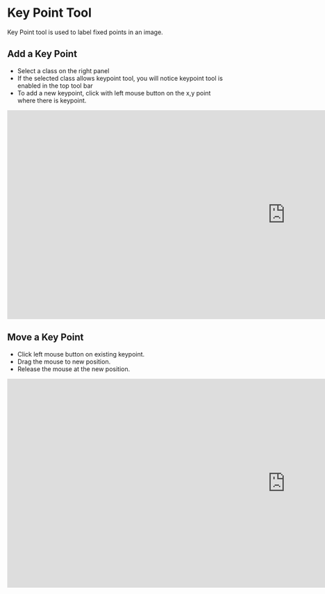 # Key Point Tool
Key Point tool is used to label fixed points in an image.

## Add a Key Point

* Select a class on the right panel
* If the selected class allows keypoint tool, you will notice keypoint tool is enabled in the top tool bar
* To add a new keypoint, click with left mouse button on the x,y point where there is keypoint. 

<div class="video-wrapper">
  <iframe width="1280" height="480" src="https://www.youtube.com/watch?v=kO0DFrQ6Ev4" frameborder="0" allowfullscreen></iframe>
</div>

## Move a Key Point

* Click left mouse button on existing keypoint.
* Drag the mouse to new position.
* Release the mouse at the new position.

<div class="video-wrapper">
  <iframe width="1280" height="480" src="https://www.youtube.com/watch?v=kO0DFrQ6Ev4" frameborder="0" allowfullscreen></iframe>
</div>

